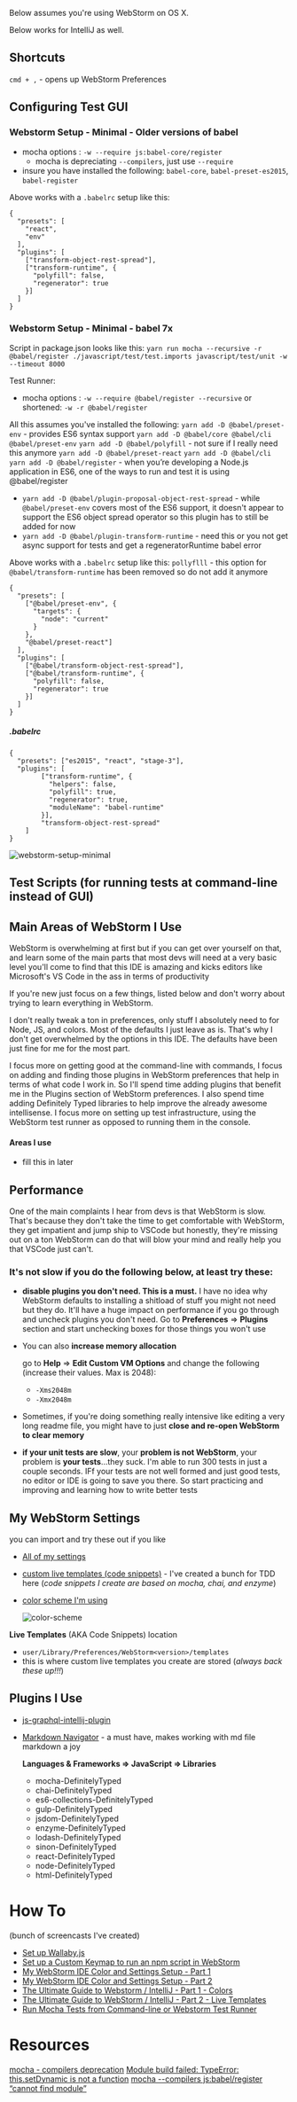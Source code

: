 Below assumes you're using WebStorm on OS X.

Below works for IntelliJ as well.

## Shortcuts
`cmd + ,` - opens up WebStorm Preferences

## Configuring Test GUI
### Webstorm Setup - Minimal - Older versions of babel
- mocha options : `-w --require js:babel-core/register`
  - mocha is depreciating `--compilers`, just use `--require`
- insure you have installed the following: `babel-core`, `babel-preset-es2015`, `babel-register`

Above works with a `.babelrc` setup like this:

```
{
  "presets": [
    "react",
    "env"
  ],
  "plugins": [
    ["transform-object-rest-spread"],
    ["transform-runtime", {
      "polyfill": false,
      "regenerator": true
    }]
  ]
}
```

### Webstorm Setup - Minimal - babel 7x
Script in package.json looks like this: `yarn run mocha --recursive -r @babel/register ./javascript/test/test.imports javascript/test/unit -w --timeout 8000`

Test Runner:
- mocha options : `-w --require @babel/register --recursive` or shortened: `-w -r @babel/register`

All this assumes you've installed the following:
`yarn add -D @babel/preset-env` - provides ES6 syntax support
`yarn add -D @babel/core @babel/cli @babel/preset-env`
`yarn add -D @babel/polyfill` - not sure if I really need this anymore
`yarn add -D @babel/preset-react`
`yarn add -D @babel/cli`
`yarn add -D @babel/register` - when you’re developing a Node.js application in ES6, one of the ways to run and test it is using @babel/register


 - `yarn add -D @babel/plugin-proposal-object-rest-spread` - while `@babel/preset-env` covers most of the ES6 support, it doesn't appear to support the ES6 object spread operator so this plugin has to still be added for now
 - `yarn add -D @babel/plugin-transform-runtime` - need this or you not get async support for tests and get a regeneratorRuntime babel error

Above works with a `.babelrc` setup like this:
`pollyflll` - this option for `@babel/transform-runtime` has been removed so do not add it anymore

```
{
  "presets": [
    ["@babel/preset-env", {
      "targets": {
        "node": "current"
      }
    },
    "@babel/preset-react"]
  ],
  "plugins": [
    ["@babel/transform-object-rest-spread"],
    ["@babel/transform-runtime", {
      "polyfill": false,
      "regenerator": true
    }]
  ]
}
```

##### .babelrc
```
{
  "presets": ["es2015", "react", "stage-3"],
  "plugins": [
        ["transform-runtime", {
          "helpers": false,
          "polyfill": true,
          "regenerator": true,
          "moduleName": "babel-runtime"
        }],
        "transform-object-rest-spread"
    ]
}
```

![webstorm-setup-minimal](/images/mocha-setup-minimal.png)

## Test Scripts (for running tests at command-line instead of GUI)

## Main Areas of WebStorm I Use
WebStorm is overwhelming at first but if you can get over yourself on that, and learn some of the main parts that most devs will need at a very basic level you'll come to find that this IDE is amazing and kicks editors like Microsoft's VS Code in the ass in terms of productivity

If you're new just focus on a few things, listed below and don't worry about trying to learn everything in WebStorm.

I don't really tweak a ton in preferences, only stuff I absolutely need to for Node, JS, and colors.  Most of the defaults I just leave as is.  That's why I don't get overwhelmed by the options in this IDE.  The defaults have been just fine for me for the most part.

I focus more on getting good at the command-line with commands, I focus on adding and finding those plugins in WebStorm preferences that help in terms of what code I work in.  So I'll spend time adding plugins that benefit me in the Plugins section of WebStorm preferences.  I also spend time adding Definitely Typed libraries to help improve the already awesome intellisense. I focus more on setting up test infrastructure, using the WebStorm test runner as opposed to running them in the console.

#### Areas I use
- fill this in later

## Performance
One of the main complaints I hear from devs is that WebStorm is slow.  That's because they don't take the time to get comfortable with WebStorm, they get impatient and jump ship to VSCode but honestly, they're missing out on a ton WebStorm can do that will blow your mind and really help you that VSCode just can't.

### It's not slow if you do the following below, at least try these:

- **disable plugins you don't need.  This is a must.**  I have no idea why WebStorm defaults to installing a shitload of stuff you might not need but they do. It'll have a huge impact on performance if you go through and uncheck plugins you don't need.  Go to **Preferences** => **Plugins** section and start unchecking boxes for those things you won't use
- You can also **increase memory allocation**

    go to **Help** => **Edit Custom VM Options** and change the following (increase their values. Max is 2048):
    - `-Xms2048m`
    - `-Xmx2048m`
- Sometimes, if you're doing something really intensive like editing a very long readme file, you might have to just **close and re-open WebStorm to clear memory**
- **if your unit tests are slow**, your **problem is not WebStorm**, your problem is **your tests**...they suck.  I'm able to run 300 tests in just a couple seconds.  IFf your tests are not well formed and just good tests, no editor or IDE is going to save you there.  So start practicing and improving and learning how to write better tests

## My WebStorm Settings
you can import and try these out if you like

- [All of my settings](webstorm-settings-all-5-17-2018.jar)
- [custom live templates (code snippets)](webstorm-settings-custom-live-templates-5-17-2018.jar) - I've created a bunch for TDD here (_code snippets I create are based on mocha, chai, and enzyme_)
- [color scheme I'm using](webstorm-settings-editor-theme-5-17-2018.jar)

    ![color-scheme](color-scheme-5-17-2018.png)

**Live Templates** (AKA Code Snippets) location
- `user/Library/Preferences/WebStorm<version>/templates`
- this is where custom live templates you create are stored (_always back these up!!!_)
## Plugins I Use
- [js-graphql-intellij-plugin](https://github.com/jimkyndemeyer/js-graphql-intellij-plugin)
- [Markdown Navigator](http://vladsch.com/product/markdown-navigator) - a must have, makes working with md file markdown a joy

    **Languages & Frameworks => JavaScript => Libraries**
    - mocha-DefinitelyTyped
    - chai-DefinitelyTyped
    - es6-collections-DefinitelyTyped
    - gulp-DefinitelyTyped
    - jsdom-DefinitelyTyped
    - enzyme-DefinitelyTyped
    - lodash-DefinitelyTyped
    - sinon-DefinitelyTyped
    - react-DefinitelyTyped
    - node-DefinitelyTyped
    - html-DefinitelyTyped


# How To
(bunch of screencasts I've created)
- [Set up Wallaby.js](https://www.youtube.com/watch?v=F8Ar7HDcnOM)
- [Set up a Custom Keymap to run an npm script in WebStorm](https://www.youtube.com/watch?v=nP9qTpjIlMc)
- [My WebStorm IDE Color and Settings Setup - Part 1](https://www.youtube.com/watch?v=QQHxWtFKgjk)
- [My WebStorm IDE Color and Settings Setup - Part 2](https://www.youtube.com/watch?v=-1_rgAGJseQ)
- [The Ultimate Guide to Webstorm / IntelliJ - Part 1 - Colors](https://www.youtube.com/watch?v=7tg9jGDUFQU)
- [The Ultimate Guide to WebStorm / IntelliJ - Part 2 - Live Templates](https://www.youtube.com/watch?v=97pNB6DBfEs)
- [Run Mocha Tests from Command-line or Webstorm Test Runner](https://www.youtube.com/watch?v=WpouIuSwiik)

# Resources
[mocha - compilers deprecation](https://github.com/mochajs/mocha/wiki/compilers-deprecation)
[Module build failed: TypeError: this.setDynamic is not a function](https://github.com/babel/babel-loader/issues/560)
[mocha --compilers js:babel/register “cannot find module”](https://stackoverflow.com/questions/38517590/mocha-compilers-jsbabel-register-cannot-find-module)